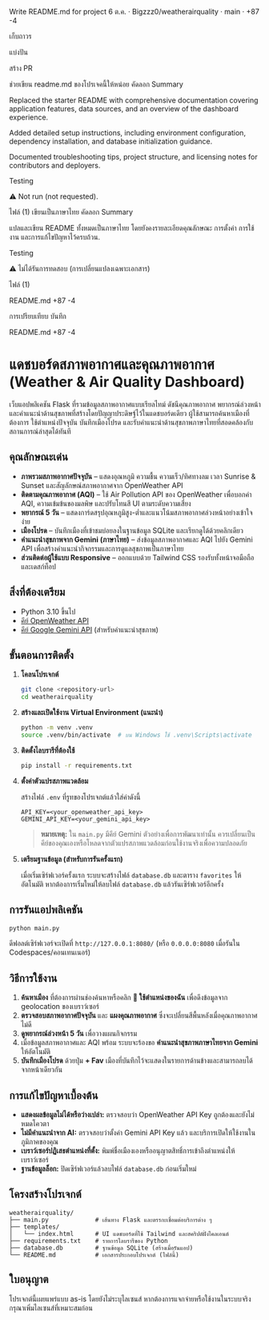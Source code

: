 
Write README.md for project
6 ต.ค.
·
Bigzzz0/weatherairquality
·
main
·
+87
-4

เก็บถาวร

แบ่งปัน

สร้าง PR


ช่วยเขียน readme.md ของโปรเจคนี้ให้หน่อย
คัดลอก
Summary

Replaced the starter README with comprehensive documentation covering application features, data sources, and an overview of the dashboard experience. 

Added detailed setup instructions, including environment configuration, dependency installation, and database initialization guidance. 

Documented troubleshooting tips, project structure, and licensing notes for contributors and deployers. 

Testing

⚠️ Not run (not requested).


ไฟล์ (1)
เขียนเป็นภาษาไทย
คัดลอก
Summary

แปลและเขียน README ทั้งหมดเป็นภาษาไทย โดยยังคงรายละเอียดคุณลักษณะ การตั้งค่า การใช้งาน และการแก้ไขปัญหาไว้ครบถ้วน.

Testing

⚠️ ไม่ได้รันการทดสอบ (การเปลี่ยนแปลงเฉพาะเอกสาร)


ไฟล์ (1)

README.md
+87
-4



การเปรียบเทียบ
บันทึก

README.md
+87
-4

# แดชบอร์ดสภาพอากาศและคุณภาพอากาศ (Weather & Air Quality Dashboard)

เว็บแอปพลิเคชัน Flask ที่รวมข้อมูลสภาพอากาศแบบเรียลไทม์ ดัชนีคุณภาพอากาศ พยากรณ์ล่วงหน้า และคำแนะนำด้านสุขภาพที่สร้างโดยปัญญาประดิษฐ์ไว้ในแดชบอร์ดเดียว ผู้ใช้สามารถค้นหาเมืองที่ต้องการ ใช้ตำแหน่งปัจจุบัน บันทึกเมืองโปรด และรับคำแนะนำด้านสุขภาพภาษาไทยที่สอดคล้องกับสถานการณ์ล่าสุดได้ทันที

## คุณลักษณะเด่น

- **ภาพรวมสภาพอากาศปัจจุบัน** – แสดงอุณหภูมิ ความชื้น ความเร็ว/ทิศทางลม เวลา Sunrise & Sunset และสัญลักษณ์สภาพอากาศจาก OpenWeather API
- **ติดตามคุณภาพอากาศ (AQI)** – ใช้ Air Pollution API ของ OpenWeather เพื่อบอกค่า AQI, ความเข้มข้นของมลพิษ และปรับโทนสี UI ตามระดับความเสี่ยง
- **พยากรณ์ 5 วัน** – แสดงการ์ดสรุปอุณหภูมิสูง-ต่ำและแนวโน้มสภาพอากาศล่วงหน้าอย่างเข้าใจง่าย
- **เมืองโปรด** – บันทึกเมืองที่เข้าชมบ่อยลงในฐานข้อมูล SQLite และเรียกดูได้ด้วยคลิกเดียว
- **คำแนะนำสุขภาพจาก Gemini (ภาษาไทย)** – ส่งข้อมูลสภาพอากาศและ AQI ไปยัง Gemini API เพื่อสร้างคำแนะนำกิจกรรมและการดูแลสุขภาพเป็นภาษาไทย
- **ส่วนติดต่อผู้ใช้แบบ Responsive** – ออกแบบด้วย Tailwind CSS รองรับทั้งหน้าจอมือถือและเดสก์ท็อป

## สิ่งที่ต้องเตรียม

- Python 3.10 ขึ้นไป
- [คีย์ OpenWeather API](https://home.openweathermap.org/users/sign_up)
- [คีย์ Google Gemini API](https://aistudio.google.com/) (สำหรับคำแนะนำสุขภาพ)

## ขั้นตอนการติดตั้ง

1. **โคลนโปรเจกต์**
   ```bash
   git clone <repository-url>
   cd weatherairquality
   ```

2. **สร้างและเปิดใช้งาน Virtual Environment (แนะนำ)**
   ```bash
   python -m venv .venv
   source .venv/bin/activate  # บน Windows ใช้ .venv\Scripts\activate
   ```

3. **ติดตั้งไลบรารีที่ต้องใช้**
   ```bash
   pip install -r requirements.txt
   ```

4. **ตั้งค่าตัวแปรสภาพแวดล้อม**

   สร้างไฟล์ `.env` ที่รูทของโปรเจกต์แล้วใส่ค่าดังนี้
   ```env
   API_KEY=<your_openweather_api_key>
   GEMINI_API_KEY=<your_gemini_api_key>
   ```

   > **หมายเหตุ:** ใน `main.py` มีคีย์ Gemini ตัวอย่างเพื่อการพัฒนาเท่านั้น ควรเปลี่ยนเป็นคีย์ของคุณเองหรือโหลดจากตัวแปรสภาพแวดล้อมก่อนใช้งานจริงเพื่อความปลอดภัย

5. **เตรียมฐานข้อมูล (สำหรับการรันครั้งแรก)**

   เมื่อเริ่มเซิร์ฟเวอร์ครั้งแรก ระบบจะสร้างไฟล์ `database.db` และตาราง `favorites` ให้อัตโนมัติ หากต้องการเริ่มใหม่ให้ลบไฟล์ `database.db` แล้วรันเซิร์ฟเวอร์อีกครั้ง

## การรันแอปพลิเคชัน

```bash
python main.py
```

ดีฟอลต์เซิร์ฟเวอร์จะเปิดที่ `http://127.0.0.1:8080/` (หรือ `0.0.0.0:8080` เมื่อรันใน Codespaces/คอนเทนเนอร์)

## วิธีการใช้งาน

1. **ค้นหาเมือง** ที่ต้องการผ่านช่องค้นหาหรือคลิก **📍 ใช้ตำแหน่งของฉัน** เพื่อดึงข้อมูลจาก geolocation ของเบราว์เซอร์
2. **ตรวจสอบสภาพอากาศปัจจุบัน** และ **แผงคุณภาพอากาศ** ซึ่งจะเปลี่ยนสีพื้นหลังเมื่อคุณภาพอากาศไม่ดี
3. **ดูพยากรณ์ล่วงหน้า 5 วัน** เพื่อวางแผนกิจกรรม
4. เมื่อข้อมูลสภาพอากาศและ AQI พร้อม ระบบจะร้องขอ **คำแนะนำสุขภาพภาษาไทยจาก Gemini** ให้อัตโนมัติ
5. **บันทึกเมืองโปรด** ด้วยปุ่ม **+ Fav** เมืองที่บันทึกไว้จะแสดงในรายการด้านข้างและสามารถลบได้จากหน้าเดียวกัน

## การแก้ไขปัญหาเบื้องต้น

- **แสดงผลข้อมูลไม่ได้หรือว่างเปล่า:** ตรวจสอบว่า OpenWeather API Key ถูกต้องและยังไม่หมดโควตา
- **ไม่มีคำแนะนำจาก AI:** ตรวจสอบว่าตั้งค่า Gemini API Key แล้ว และบริการเปิดให้ใช้งานในภูมิภาคของคุณ
- **เบราว์เซอร์ปฏิเสธตำแหน่งที่ตั้ง:** พิมพ์ชื่อเมืองเองหรืออนุญาตสิทธิ์การเข้าถึงตำแหน่งให้เบราว์เซอร์
- **ฐานข้อมูลล็อก:** ปิดเซิร์ฟเวอร์แล้วลบไฟล์ `database.db` ก่อนเริ่มใหม่

## โครงสร้างโปรเจกต์

```
weatherairquality/
├── main.py             # เส้นทาง Flask และตรรกะเชื่อมต่อบริการต่าง ๆ
├── templates/
│   └── index.html      # UI แดชบอร์ดที่ใช้ Tailwind และสคริปต์ฝั่งไคลเอนต์
├── requirements.txt    # รายการไลบรารีของ Python
├── database.db         # ฐานข้อมูล SQLite (สร้างเมื่อรันแอป)
└── README.md           # เอกสารประกอบโปรเจกต์ (ไฟล์นี้)
```

## ใบอนุญาต

โปรเจกต์นี้เผยแพร่แบบ as-is โดยยังไม่ระบุไลเซนส์ หากต้องการแจกจ่ายหรือใช้งานในระบบจริง กรุณาเพิ่มไลเซนส์ที่เหมาะสมก่อน

